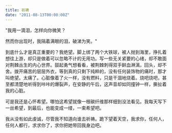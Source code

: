 ```yaml
---
title: 祈祷
date: "2011-08-13T00:00:00Z"
---
```


"我用一滴泪，怎样向你微笑？

然而你出现时，我隔着满眼的泪，破涕为笑。"

到底什么才是真正重要的？我绝望。脚上绑了两个大铁球，被人抛到海里，挣扎着想往上游，却只是做着可以忽略不计的无用功。写一些无关紧要的心绪，却不敢面对荆棘丛生的内心世界。鼓起勇气想看看，被荆棘刺得双手鲜血淋漓，回头，却不舍。拨开痛苦的层层外衣，等到真的只剩下纯粹的，没有任何装饰物的痛时，那才叫绝望。太痛了。心脏像着了火一样，没有燃料，只是干涸地烧着。烧吧烧吧，甚至都清楚地听得到咔咔的爆裂声，在安静的午后，这声音却如同撞钟一样，撕扯着我的心脏。

可是我还是心怀希望。哪怕这希望就像一根碳纤维那样细到没法看见。我每天写下一丝希望，到最后，也能变成一缕，一束希望吧。

我从没有如此虔诚，尽管我不知道向谁去祈祷。跪下望着天空，我求你，任何人，任何人都行，求求你了，求你把她带回我身边吧。
